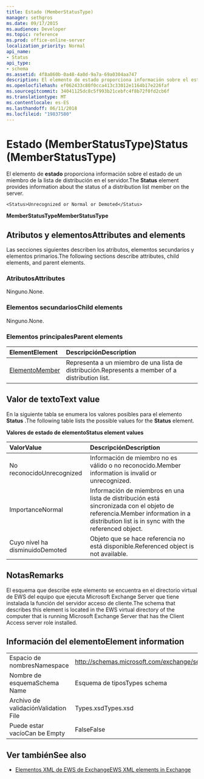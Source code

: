 ```yaml
---
title: Estado (MemberStatusType)
manager: sethgros
ms.date: 09/17/2015
ms.audience: Developer
ms.topic: reference
ms.prod: office-online-server
localization_priority: Normal
api_name:
- Status
api_type:
- schema
ms.assetid: 4f8a860b-0a48-4a0d-9a7a-69a0304aa747
description: El elemento de estado proporciona información sobre el estado de un miembro de la lista de distribución en el servidor.
ms.openlocfilehash: ef062433c80f0cca413c33012e1164b17e226faf
ms.sourcegitcommit: 34041125dc8c5f993b21cebfc4f8b72f0fd2cb6f
ms.translationtype: MT
ms.contentlocale: es-ES
ms.lasthandoff: 06/11/2018
ms.locfileid: "19837580"
---
```

# <a name="status-memberstatustype"></a><span data-ttu-id="5c35a-103">Estado (MemberStatusType)</span><span class="sxs-lookup"><span data-stu-id="5c35a-103">Status (MemberStatusType)</span></span>

<span data-ttu-id="5c35a-104">El elemento de **estado** proporciona información sobre el estado de un miembro de la lista de distribución en el servidor.</span><span class="sxs-lookup"><span data-stu-id="5c35a-104">The **Status** element provides information about the status of a distribution list member on the server.</span></span> 
  
```
<Status>Unrecognized or Normal or Demoted</Status>
```

 <span data-ttu-id="5c35a-105">**MemberStatusType**</span><span class="sxs-lookup"><span data-stu-id="5c35a-105">**MemberStatusType**</span></span>
## <a name="attributes-and-elements"></a><span data-ttu-id="5c35a-106">Atributos y elementos</span><span class="sxs-lookup"><span data-stu-id="5c35a-106">Attributes and elements</span></span>

<span data-ttu-id="5c35a-107">Las secciones siguientes describen los atributos, elementos secundarios y elementos primarios.</span><span class="sxs-lookup"><span data-stu-id="5c35a-107">The following sections describe attributes, child elements, and parent elements.</span></span>
  
### <a name="attributes"></a><span data-ttu-id="5c35a-108">Atributos</span><span class="sxs-lookup"><span data-stu-id="5c35a-108">Attributes</span></span>

<span data-ttu-id="5c35a-109">Ninguno.</span><span class="sxs-lookup"><span data-stu-id="5c35a-109">None.</span></span>
  
### <a name="child-elements"></a><span data-ttu-id="5c35a-110">Elementos secundarios</span><span class="sxs-lookup"><span data-stu-id="5c35a-110">Child elements</span></span>

<span data-ttu-id="5c35a-111">Ninguno.</span><span class="sxs-lookup"><span data-stu-id="5c35a-111">None.</span></span>
  
### <a name="parent-elements"></a><span data-ttu-id="5c35a-112">Elementos principales</span><span class="sxs-lookup"><span data-stu-id="5c35a-112">Parent elements</span></span>

|<span data-ttu-id="5c35a-113">**Element**</span><span class="sxs-lookup"><span data-stu-id="5c35a-113">**Element**</span></span>|<span data-ttu-id="5c35a-114">**Descripción**</span><span class="sxs-lookup"><span data-stu-id="5c35a-114">**Description**</span></span>|
|:-----|:-----|
|[<span data-ttu-id="5c35a-115">Elemento</span><span class="sxs-lookup"><span data-stu-id="5c35a-115">Member</span></span>](member-ex15websvcsotherref.md) <br/> |<span data-ttu-id="5c35a-116">Representa a un miembro de una lista de distribución.</span><span class="sxs-lookup"><span data-stu-id="5c35a-116">Represents a member of a distribution list.</span></span>  <br/> |
   
## <a name="text-value"></a><span data-ttu-id="5c35a-117">Valor de texto</span><span class="sxs-lookup"><span data-stu-id="5c35a-117">Text value</span></span>

<span data-ttu-id="5c35a-118">En la siguiente tabla se enumera los valores posibles para el elemento **Status** .</span><span class="sxs-lookup"><span data-stu-id="5c35a-118">The following table lists the possible values for the **Status** element.</span></span> 
  
<span data-ttu-id="5c35a-119">**Valores de estado de elemento**</span><span class="sxs-lookup"><span data-stu-id="5c35a-119">**Status element values**</span></span>

|<span data-ttu-id="5c35a-120">**Valor**</span><span class="sxs-lookup"><span data-stu-id="5c35a-120">**Value**</span></span>|<span data-ttu-id="5c35a-121">**Descripción**</span><span class="sxs-lookup"><span data-stu-id="5c35a-121">**Description**</span></span>|
|:-----|:-----|
|<span data-ttu-id="5c35a-122">No reconocido</span><span class="sxs-lookup"><span data-stu-id="5c35a-122">Unrecognized</span></span>  <br/> |<span data-ttu-id="5c35a-123">Información de miembro no es válido o no reconocido.</span><span class="sxs-lookup"><span data-stu-id="5c35a-123">Member information is invalid or unrecognized.</span></span>  <br/> |
|<span data-ttu-id="5c35a-124">Importance</span><span class="sxs-lookup"><span data-stu-id="5c35a-124">Normal</span></span>  <br/> |<span data-ttu-id="5c35a-125">Información de miembros en una lista de distribución está sincronizada con el objeto de referencia.</span><span class="sxs-lookup"><span data-stu-id="5c35a-125">Member information in a distribution list is in sync with the referenced object.</span></span>  <br/> |
|<span data-ttu-id="5c35a-126">Cuyo nivel ha disminuido</span><span class="sxs-lookup"><span data-stu-id="5c35a-126">Demoted</span></span>  <br/> |<span data-ttu-id="5c35a-127">Objeto que se hace referencia no está disponible.</span><span class="sxs-lookup"><span data-stu-id="5c35a-127">Referenced object is not available.</span></span>  <br/> |
   
## <a name="remarks"></a><span data-ttu-id="5c35a-128">Notas</span><span class="sxs-lookup"><span data-stu-id="5c35a-128">Remarks</span></span>

<span data-ttu-id="5c35a-129">El esquema que describe este elemento se encuentra en el directorio virtual de EWS del equipo que ejecuta Microsoft Exchange Server que tiene instalada la función del servidor acceso de cliente.</span><span class="sxs-lookup"><span data-stu-id="5c35a-129">The schema that describes this element is located in the EWS virtual directory of the computer that is running Microsoft Exchange Server that has the Client Access server role installed.</span></span>
  
## <a name="element-information"></a><span data-ttu-id="5c35a-130">Información del elemento</span><span class="sxs-lookup"><span data-stu-id="5c35a-130">Element information</span></span>

|||
|:-----|:-----|
|<span data-ttu-id="5c35a-131">Espacio de nombres</span><span class="sxs-lookup"><span data-stu-id="5c35a-131">Namespace</span></span>  <br/> |http://schemas.microsoft.com/exchange/services/2006/types  <br/> |
|<span data-ttu-id="5c35a-132">Nombre de esquema</span><span class="sxs-lookup"><span data-stu-id="5c35a-132">Schema Name</span></span>  <br/> |<span data-ttu-id="5c35a-133">Esquema de tipos</span><span class="sxs-lookup"><span data-stu-id="5c35a-133">Types schema</span></span>  <br/> |
|<span data-ttu-id="5c35a-134">Archivo de validación</span><span class="sxs-lookup"><span data-stu-id="5c35a-134">Validation File</span></span>  <br/> |<span data-ttu-id="5c35a-135">Types.xsd</span><span class="sxs-lookup"><span data-stu-id="5c35a-135">Types.xsd</span></span>  <br/> |
|<span data-ttu-id="5c35a-136">Puede estar vacío</span><span class="sxs-lookup"><span data-stu-id="5c35a-136">Can be Empty</span></span>  <br/> |<span data-ttu-id="5c35a-137">False</span><span class="sxs-lookup"><span data-stu-id="5c35a-137">False</span></span>  <br/> |
   
## <a name="see-also"></a><span data-ttu-id="5c35a-138">Ver también</span><span class="sxs-lookup"><span data-stu-id="5c35a-138">See also</span></span>



- [<span data-ttu-id="5c35a-139">Elementos XML de EWS de Exchange</span><span class="sxs-lookup"><span data-stu-id="5c35a-139">EWS XML elements in Exchange</span></span>](ews-xml-elements-in-exchange.md)

